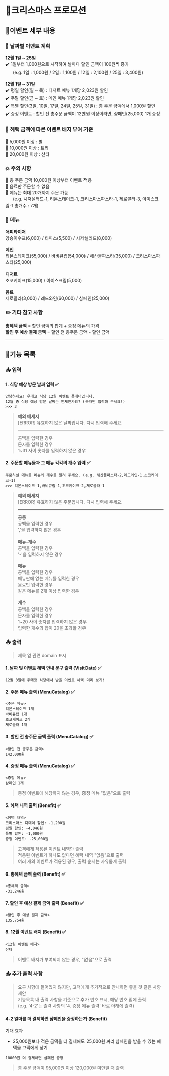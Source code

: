 # 🎄크리스마스 프로모션

## 🎉이벤트 세부 내용

### 📆 날짜별 이벤트 계획

**12월 1일 ~ 25일**<br>
✔️ 1일부터 1,000원으로 시작하여 날마다 할인 금액이 100원씩 증가<br>&nbsp;&nbsp;&nbsp;&nbsp;&nbsp;
(e.g. 1일 : 1,000원 / 2일 : 1,100원 / 12일 : 2,100원 / 25일 : 3,400원)<br>
<br>
**12월 1일 ~ 31일**<br>
✔️ 평일 할인(일 ~ 목) : 디저트 메뉴 1개당 2,023원 할인<br>
✔️ 주말 할인(금 ~ 토) : 메인 메뉴 1개당 2,023원 할인<br>
✔️ 특별 할인(3일, 10일, 17일, 24일, 25일, 31일) : 총 주문 금액에서 1,000원 할인<br>
✔️ 증정 이벤트 : 할인 전 총주문 금액이 12만원 이상이라면, 샴페인(25,000) 1개 증정

### 📣 혜택 금액에 따른 이벤트 배지 부여 기준
🌟 5,000원 이상 : 별<br>
🌟 10,000원 이상 : 트리<br>
🌟 20,000원 이상 : 산타

### 💥 주의 사항
🚨 총 주문 금액 10,000원 이상부터 이벤트 적용<br>
🚨 음료만 주문할 수 없음<br>
🚨 메뉴는 최대 20개까지 주문 가능<br>&nbsp;&nbsp;&nbsp;&nbsp;&nbsp;
(e.g. 시저샐러드-1, 티본스테이크-1, 크리스마스파스타-1, 제로콜라-3, 아이스크림-1 총개수 : 7개)

### 🍖 메뉴
**애피타이저**<br>
양송이수프(6,000) / 타파스(5,500) / 시저샐러드(8,000)<br>
<br>
**메인**<br>
티본스테이크(55,000) / 바비큐립(54,000) / 해산물파스타(35,000) / 크리스마스파스타(25,000)<br>
<br>
**디저트**<br>
초코케이크(15,000) / 아이스크림(5,000)<br>
<br>
**음료**<br>
제로콜라(3,000) / 레드와인(60,000) / 샴페인(25,000)

### ✏️ 기타 참고 사항
**총혜택 금액** = 할인 금액의 합계 + 증정 메뉴의 가격<br>
**할인 후 예상 결제 금액** = 할인 전 총주문 금액 - 할인 금액

---

## 📃기능 목록

### 📥 입력

#### 1. 식당 예상 방문 날짜 입력 ✅
```
안녕하세요! 우테코 식당 12월 이벤트 플래너입니다.
12월 중 식당 예상 방문 날짜는 언제인가요? (숫자만 입력해 주세요!)
>>> 3
```
> **예외 메세지**<br>
[ERROR] 유효하지 않은 날짜입니다. 다시 입력해 주세요.<br><hr>
공백을 입력한 경우<br>
문자를 입력한 경우<br>
1~31 사이 숫자를 입력하지 않은 경우

#### 2. 주문할 메뉴들과 그 메뉴 각각의 개수 입력 ✅
```
주문하실 메뉴를 메뉴와 개수를 알려 주세요. (e.g. 해산물파스타-2,레드와인-1,초코케이크-1)
>>> 티본스테이크-1,바비큐립-1,초코케이크-2,제로콜라-1
```
> **예외 메세지**<br>
[ERROR] 유효하지 않은 주문입니다. 다시 입력해 주세요.<br><hr>
**공통**<br>
공백을 입력한 경우<br>
','을 입력하지 않은 경우<br><br>
**메뉴-개수**<br>
공백을 입력한 경우<br>
'-'을 입력하지 않은 경우<br><br>
**메뉴**<br>
공백을 입력한 경우<br>
메뉴판에 없는 메뉴를 입력한 경우<br>
음료만 입력한 경우<br>
같은 메뉴를 2개 이상 입력한 경우<br><br>
**개수**<br>
공백을 입력한 경우<br>
문자를 입력한 경우<br>
1~20 사이 숫자를 입력하지 않은 경우<br>
입력한 개수의 합이 20을 초과할 경우


### 📤 출력
> 제목 옆 관련 domain 표시

#### 1. 날짜 및 이벤트 혜택 안내 문구 출력 (VisitDate) ✅
```
12월 3일에 우테코 식당에서 받을 이벤트 혜택 미리 보기!
```

#### 2. 주문 메뉴 출력 (MenuCatalog) ✅
```
<주문 메뉴>
티본스테이크 1개
바비큐립 1개
초코케이크 2개
제로콜라 1개
```

#### 3. 할인 전 총주문 금액 출력 (MenuCatalog) ✅
```
<할인 전 총주문 금액>
142,000원
```

#### 4. 증정 메뉴 출력 (MenuCatalog) ✅
```
<증정 메뉴>
샴페인 1개
```
> 증정 이벤트에 해당하지 않는 경우, 증정 메뉴 "없음"으로 출력

#### 5. 혜택 내역 출력 (Benefit) ✅
```
<혜택 내역>
크리스마스 디데이 할인: -1,200원
평일 할인: -4,046원
특별 할인: -1,000원
증정 이벤트: -25,000원
```
> 고객에게 적용된 이벤트 내역만 출력<br>
적용된 이벤트가 하나도 없다면 혜택 내역 "없음"으로 출력<br>
여러 개의 이벤트가 적용된 경우, 출력 순서는 자유롭게 출력

#### 6. 총혜택 금액 출력 (Benefit) ✅
```
<총혜택 금액>
-31,246원
```

#### 7. 할인 후 예상 결제 금액 출력 (Benefit) ✅
```
<할인 후 예상 결제 금액>
135,754원
```

#### 8. 12월 이벤트 배지 (Benefit) ✅
```
<12월 이벤트 배지>
산타
```
> 이벤트 배지가 부여되지 않는 경우, "없음"으로 출력

### 📤 추가 출력 사항
> 요구 사항에 들어있지 않지만, 고객에게 추가적으로 안내하면 좋을 것 같은 사항 제안<br>
기능목록 내 출력 사항을 기준으로 추가 번호 표시, 해당 번호 밑에 출력<br>
(e.g. '4-2'는 출력 사항의 '4. 증정 메뉴 출력' 바로 아래에 출력)

#### 4-2 얼마를 더 결제하면 샴페인을 증정하는가 (Benefit)
기대 효과
- 25,000원보다 적은 금액을 더 결제해도 25,000원 짜리 샴페인을 받을 수 있는 혜택을 고객에게 상기
```
10000원 더 결제하면 샴페인 증정
```
> 총 주문 금액이 95,000원 이상 120,000원 미만일 때 출력
